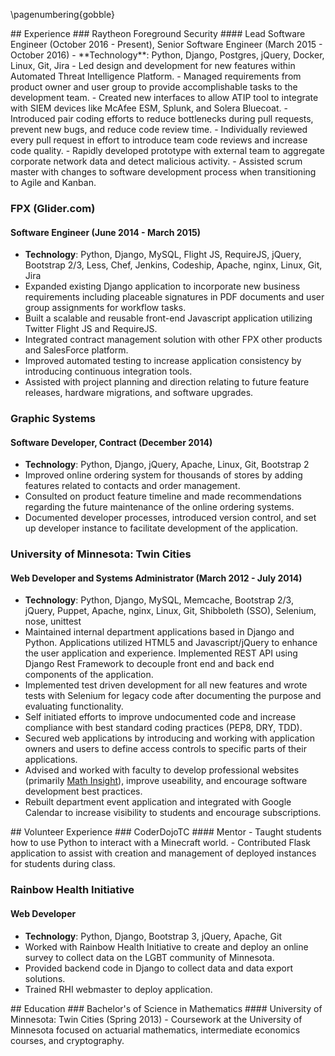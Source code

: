 \pagenumbering{gobble}
<div class='row' id='experience'>
<div class='col-xs-12'>
## Experience
### Raytheon Foreground Security
#### Lead Software Engineer (October 2016 - Present), Senior Software Engineer (March 2015 - October 2016)
- **Technology**: Python, Django, Postgres, jQuery, Docker, Linux, Git, Jira
- Led design and development for new features within Automated Threat Intelligence Platform.
- Managed requirements from product owner and user group to provide accomplishable tasks to the development team.
- Created new interfaces to allow ATIP tool to integrate with SIEM devices like McAfee ESM, Splunk, and Solera Bluecoat.
- Introduced pair coding efforts to reduce bottlenecks during pull requests, prevent new bugs, and reduce code review time.
- Individually reviewed every pull request in effort to introduce team code reviews and increase code quality.
- Rapidly developed prototype with external team to aggregate corporate network data and detect malicious activity.
- Assisted scrum master with changes to software development process when transitioning to Agile and Kanban.

### FPX (Glider.com)
#### Software Engineer (June 2014 - March 2015)
- **Technology**: Python, Django, MySQL, Flight JS, RequireJS, jQuery, Bootstrap 2/3, Less, Chef, Jenkins, Codeship, Apache, nginx, Linux, Git, Jira
- Expanded existing Django application to incorporate new business requirements including placeable signatures in PDF documents and user group assignments for workflow tasks.
- Built a scalable and reusable front-end Javascript application utilizing Twitter Flight JS and RequireJS.
- Integrated contract management solution with other FPX other products and SalesForce platform.
- Improved automated testing to increase application consistency by introducing continuous integration tools.
- Assisted with project planning and direction relating to future feature releases, hardware migrations, and software upgrades.

### Graphic Systems
#### Software Developer, Contract (December 2014)
- **Technology**: Python, Django, jQuery, Apache, Linux, Git, Bootstrap 2
- Improved online ordering system for thousands of stores by adding features related to contacts and order management.
- Consulted on product feature timeline and made recommendations regarding the future maintenance of the online ordering systems.
- Documented developer processes, introduced version control, and set up developer instance to facilitate development of the application.

### University of Minnesota: Twin Cities
#### Web Developer and Systems Administrator (March 2012 - July 2014)
- **Technology**: Python, Django, MySQL, Memcache, Bootstrap 2/3, jQuery, Puppet, Apache, nginx, Linux, Git, Shibboleth (SSO), Selenium, nose, unittest
- Maintained internal department applications based in Django and Python. Applications utilized HTML5 and Javascript/jQuery to enhance the user application and experience. Implemented REST API using Django Rest Framework to decouple front end and back end components of the application.
- Implemented test driven development for all new features and wrote tests with Selenium for legacy code after documenting the purpose and evaluating functionality.
- Self initiated efforts to improve undocumented code and increase compliance with best standard coding practices (PEP8, DRY, TDD).
- Secured web applications by introducing and working with application owners and users to define access controls to specific parts of their applications.
- Advised and worked with faculty to develop professional websites (primarily [Math Insight](http://mathinsight.org)), improve useability, and encourage software development best practices.
- Rebuilt department event application and integrated with Google Calendar to increase visibility to students and encourage subscriptions.
</div><!-- .col-xs-12 -->
</div><!-- #experience -->
<div id='skills' class='row'>
<div class='col-xs-12'>
## Volunteer Experience
### CoderDojoTC
#### Mentor
- Taught students how to use Python to interact with a Minecraft world.
- Contributed Flask application to assist with creation and management of deployed instances for students during class.

### Rainbow Health Initiative
#### Web Developer
- **Technology**: Python, Django, Bootstrap 3, jQuery, Apache, Git
- Worked with Rainbow Health Initiative to create and deploy an online survey to collect data on the LGBT community of Minnesota.
- Provided backend code in Django to collect data and data export solutions.
- Trained RHI webmaster to deploy application.
</div><!-- .col-xs-12 -->
</div><!-- #education -->
<div id='education' class='row'>
<div class='col-xs-12'>
## Education
### Bachelor's of Science in Mathematics
#### University of Minnesota: Twin Cities (Spring 2013)
- Coursework at the University of Minnesota focused on actuarial mathematics, intermediate economics courses, and cryptography.
</div><!-- .col-xs-12 -->
</div><!-- #education -->
